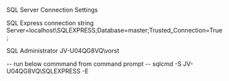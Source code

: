 SQL Server Connection Settings

SQL Express connection string
Server=localhost\SQLEXPRESS;Database=master;Trusted_Connection=True;

SQL Administrator
JV-U04QG8VQ\vorst

-- run below commmand from command prompt
-- sqlcmd -S JV-U04QG8VQ\SQLEXPRESS -E